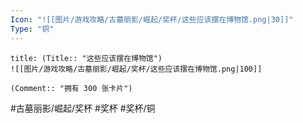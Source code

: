 ```yaml
---
Icon: "![[图片/游戏攻略/古墓丽影/崛起/奖杯/这些应该摆在博物馆.png|30]]"
Type: "铜"
---
```

```ad-common-bronze-trophy
title: (Title:: "这些应该摆在博物馆")
![[图片/游戏攻略/古墓丽影/崛起/奖杯/这些应该摆在博物馆.png|100]]

(Comment:: "拥有 300 张卡片")
```

#古墓丽影/崛起/奖杯 #奖杯 #奖杯/铜
